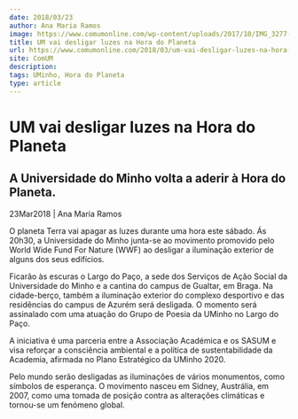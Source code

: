 ```yaml
---
date: 2018/03/23
author: Ana Maria Ramos
image: https://www.comumonline.com/wp-content/uploads/2017/10/IMG_3277-T55-e1632422468321-1500x663.jpg
title: UM vai desligar luzes na Hora do Planeta
url: https://www.comumonline.com/2018/03/um-vai-desligar-luzes-na-hora-do-planeta/
site: ComUM
description: 
tags: UMinho, Hora do Planeta
type: article
---
```



# UM vai desligar luzes na Hora do Planeta

## A Universidade do Minho volta a aderir à Hora do Planeta.

23Mar2018 | Ana Maria Ramos

O planeta Terra vai apagar as luzes durante uma hora este sábado. Ás 20h30, a Universidade do Minho junta-se ao movimento promovido pelo World Wide Fund For Nature (WWF) ao desligar a iluminação exterior de alguns dos seus edifícios.

Ficarão às escuras o Largo do Paço, a sede dos Serviços de Ação Social da Universidade do Minho e a cantina do campus de Gualtar, em Braga. Na cidade-berço, também a iluminação exterior do complexo desportivo e das residências do campus de Azurém será desligada. O momento será assinalado com uma atuação do Grupo de Poesia da UMinho no Largo do Paço.

A iniciativa é uma parceria entre a Associação Académica e os SASUM e visa reforçar a consciência ambiental e a política de sustentabilidade da Academia, afirmada no Plano Estratégico da UMinho 2020.

Pelo mundo serão desligadas as iluminações de vários monumentos, como símbolos de esperança. O movimento nasceu em Sidney, Austrália, em 2007, como uma tomada de posição contra as alterações climáticas e tornou-se um fenómeno global.
